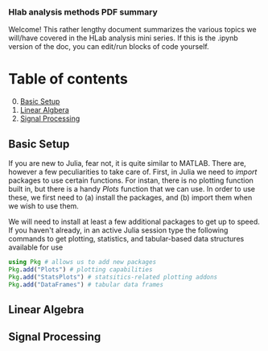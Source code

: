 
### Hlab analysis methods PDF summary
Welcome! This rather lengthy document summarizes the various topics we will/have covered in the HLab analysis mini series. If this is the .ipynb version of the doc, you can edit/run blocks of code yourself. 

# Table of contents
0. [Basic Setup](#basics)
1. [Linear Algbera](#linalg)
2. [Signal Processing](#sigproc)

## Basic Setup <a name="basics"></a>
If you are new to Julia, fear not, it is quite similar to MATLAB. There are, however a few peculiarities to take care of. First, in Julia we need to *import* packages to use certain functions. For instan, there is no plotting function built in, but there is a handy _Plots_ function that we can use. In order to use these, we first need to (a) install the packages, and (b) import them when we wish to use them. 

We will need to install at least a few additional packages to get up to speed. If you haven't already, in an active Julia session type the following commands to get plotting, statistics, and tabular-based data structures available for use

```julia
using Pkg # allows us to add new packages
Pkg.add("Plots") # plotting capabilities
Pkg.add("StatsPlots") # statsitics-related plotting addons
Pkg.add("DataFrames") # tabular data frames
```

## Linear Algebra <a name="linalg"></a>


## Signal Processing <a name="sigproc"></a>

